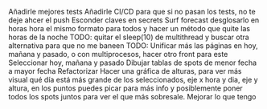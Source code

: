 Añadirle mejores tests
Añadirle CI/CD para que si no pasan los tests, no te deje ahcer el push
Esconder claves en secrets
Surf forecast desglosarlo en horas
hora el mismo formato para todos y hacer un método que quite las horas de la noche
TODO: quitar el sleep(10) de multithread y buscar otra alternativa para que no me baneen
TODO: Unificar más las páginas en hoy, mañana y pasado, o con multiprocesos, hacer otro front para este
Seleccionar hoy, mañana y pasado
Dibujar tablas de spots de menor fecha a mayor fecha
Refactorizar
Hacer una gráfica de alturas, para ver más visual qué día está más grande de los seleccionados, eje x hora y dia, eje y altura, en los puntos puedes picar para más info y posiblemente poner todos los spots juntos para ver el que más sobresale.
Mejorar lo que tengo